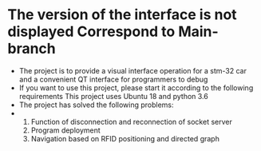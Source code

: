 #  The version of the interface is not displayed Correspond to Main-branch
- The project is to provide a visual interface operation for a stm-32 car and a convenient QT interface for programmers to debug
- If you want to use this project, please start it according to the following requirements This project uses Ubuntu 18 and python 3.6
- The project has solved the following problems:
- 1. Function of disconnection and reconnection of socket server
  2. Program deployment
  3. Navigation based on RFID positioning and directed graph

